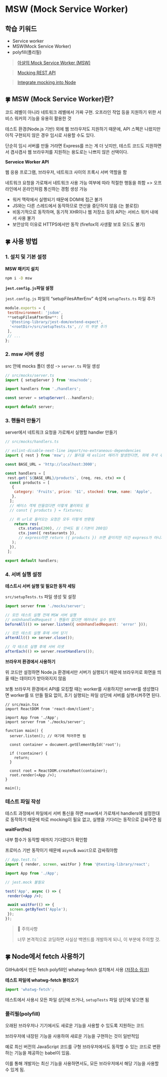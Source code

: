 # MSW (Mock Service Worker)

## 학습 키워드

- Service worker
- MSW(Mock Service Worker)
- polyfill(폴리필)

> [아샬의 Mock Service Worker (MSW)](https://github.com/ahastudio/til/blob/main/mock-api/msw.md)
>

> [Mocking REST API](https://mswjs.io/docs/getting-started/mocks/rest-api)
>

> [Integrate mocking into Node](https://mswjs.io/docs/getting-started/integrate/node)
>

## 🍀 MSW (Mock Service Worker)란?

코드 레벨이 아니라 네트워크 레벨에서 가짜 구현. 오프라인 작업 등을 지원하기 위한 서비스 워커의 기능을 유용히 활용한 것

테스트 환경(Node.js 기반) 외에 웹 브라우저도 지원하기 때문에, API 스펙은 나왔지만 아직 구현되지 않은 경우 임시로 사용할 수도 있다.

단순히 임시 서버를 만들 거라면 Express를 쓰는 게 더 낫지만, 테스트 코드도 지원하면서 겸사겸사 웹 브라우저를 지원하는 용도로는 나쁘지 않은 선택이다.

**Serveice Worker API**

웹 응용 프로그램, 브라우저, 네트워크 사이의 프록시 서버 역할을 함

네트워크 요청을 가로채서 네트워크 사용 가능 여부에 따라 적절한 행동을 취함 => 오프라인에서 온라인처럼 통신하는 경험 생성 가능

- 워커 맥락에서 실행되기 때문에 DOM에 접근 불가
- JS와는 다른 스레드에서 동작하므로 연산을 중단하지 않음 (논 블로킹)
- 비동기적으로 동작하며, 동기적 XHR이나 웹 저장소 등의 API는 서비스 워커 내에서 사용 불가
- 보안상의 이유로 HTTPS에서만 동작 (firefox의 사생활 보호 모드도 불가)

## 🍀 사용 방법

### 1. 설치 및 기본 설정

**MSW 패키지 설치**

```bash
npm i -D msw
```

**`jest.config.js`파일 설정**

`jest.config.js` 파일의 “setupFilesAfterEnv” 속성에 `setupTests.ts` 파일 추가

```jsx
module.exports = {
 testEnvironment: 'jsdom',
 **setupFilesAfterEnv**: [
  '@testing-library/jest-dom/extend-expect',
  '<rootDir>/src/setupTests.ts', // 이 부분 추가
 ],
 // ...
};
```

### 2. msw 서버 생성

src 안에 mocks 폴더 생성 -> `server.ts` 파일 생성

```jsx
// src/mocks/server.ts
import { setupServer } from 'msw/node';

import handlers from './handlers';

const server = setupServer(...handlers);

export default server;
```

### 3. 핸들러 만들기

server에서 네트워크 요청을 가로채서 실행할 handler 만들기

```jsx
// src/mocks/handlers.ts

// eslint-disable-next-line import/no-extraneous-dependencies
import { rest } from 'msw'; // 불러올 때 eslint 에러가 발생한다면, 위에 주석 추가하거나 설정 파일 만들기

const BASE_URL = 'http://localhost:3000';

const handlers = [
 rest.get(`${BASE_URL}/products`, (req, res, ctx) => {
  const products = [
   {
    category: 'Fruits', price: '$1', stocked: true, name: 'Apple',
   },
  ];
  // 베이스 객체 만들었다면 이렇게 불러와도 됨
  // const { products } = fixtures;

  // 위 url로 들어오는 요청은 모두 이렇게 반환됨
    return res(
      ctx.status(200), // 안써도 됨 (기본이 200임)
      ctx.json({ restaurants }),
      // express라면 return ({ products }) 쓰면 끝이지만 이건 express가 아니기 떄문에 이렇게 작성
   );
  }),
 ];

export default handlers;
```

### 4. 서버 실행 설정

**테스트시 서버 실행 및 필요한 동작 세팅**

`src/setupTests.ts` 파일 생성 및 설정

```jsx
import server from './mocks/server';

// 모든 테스트 실행 전에 MSW 서버 실행
// onUnhandledRequest : 핸들러 없다면 에러내서 실수 방지
beforeAll(() => server.listen({ onUnhandledRequest: 'error' }));

// 모든 테스트 실행 후에 서버 닫기
afterAll(() => server.close());

// 각 테스트 실행 후에 서버 리셋
afterEach(() => server.resetHandlers());
```

**브라우저 환경에서 사용하기**

위 코드만 설정하면 Node.js 환경에서만 서버가 실행되기 때문에 브라우저로 화면을 띄울 때는 데이터가 받아와지지 않음

보통 브라우저 환경에서 API를 모킹할 때는 worker를 사용하지만 server를 생성했다면 worker를 또 만들 필요 없이, 초기 실행되는 파일 상단에 서버를 실행시켜주면 된다.

```tsx
// src/main.tsx
import ReactDOM from 'react-dom/client';

import App from './App';
import server from './mocks/server';

function main() {
  server.listen(); // 여기에 적어주면 됨

  const container = document.getElementById('root');

  if (!container) {
    return;
  }

  const root = ReactDOM.createRoot(container);
  root.render(<App />);
}

main();
```

### 테스트 파일 작성

테스트 과정에서 파일에서 서버 통신을 하면 msw에서 가로채서 handlers에 설정한대로 동작하기 때문에 따로 mocking이 필요 없고, 실행을 기다리는 동작으로 감싸주면 됨

**waitFor(fnc)**

내부 함수가 동작할 때까지 기다렸다가 확인함

프로미스 기반 동작이기 때문에 `async`& `await`으로 감싸줘야함

```jsx
// App.test.ts`
import { render, screen, waitFor } from '@testing-library/react';

import App from './App';

// jest.mock 불필요

test('App', async () => {
 render(<App />);

 await waitFor(() => {
  screen.getByText('Apple');
 });
});
```

> 🚨 주의사항
>
> 너무 본격적으로 코딩하면 사실상 백엔드를 개발하게 되니, 이 부분에 주의할 것.

## 🍀 Node에서 fetch 사용하기

GitHub에서 만든 fetch polyfill인 whatwg-fetch 설치해서 사용 [(저장소 링크)](https://github.com/github/fetch)

**테스트 파일에 whatwg-fetch 불러오기**

```ts
import 'whatwg-fetch';
```

테스트에서 사용시 모든 파일 상단에 쓰거나, `setupTests` 파일 상단에 넣으면 됨

### 폴리필(polyfill)

오래된 브라우저나 기기에서도 새로운 기능을 사용할 수 있도록 지원하는 코드

브라우저에 내장된 기능을 사용하여 새로운 기능을 구현하는 것이 일반적임

예로 최신 버전의 JavaScript 코드를 구형 브라우저에서도 동작할 수 있는 코드로 변환하는 기능을 제공하는 babel이 있음.

이를 통해 개발자는 최신 기능을 사용하면서도, 모든 브라우저에서 해당 기능을 사용할 수 있게 됨.
